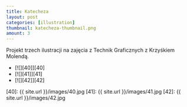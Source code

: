 ```yaml
---
title: Katecheza
layout: post
categories: [illustration]
thumbnail: katecheza-thumbnail.png
amount: 3
---
```


Projekt trzech ilustracji na zajęcia z Technik Graficznych z Krzyśkiem Molendą.

* [![][40]][40]
* [![][41]][41]
* [![][42]][42]

[40]: {{ site.url }}/images/40.jpg
[41]: {{ site.url }}/images/41.jpg
[42]: {{ site.url }}/images/42.jpg